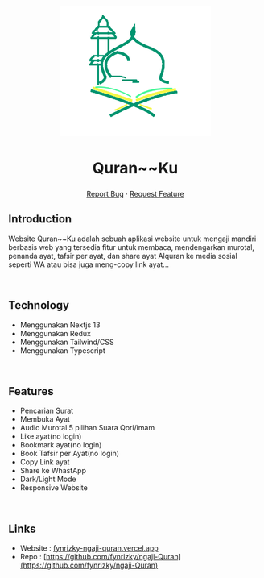 <div align="center">
  <a href="https://fynrizky-ngaji-quran.vercel.app">
    <img src="https://raw.githubusercontent.com/fynrizky/ngaji-Quran/master/assets/logo_ku.png" alt="Logo" width="300">
  </a>
  <h2 style="font-size:30px;" align="center"><strong>Quran~~Ku</strong></h2>
  <p align="center">
    <a href="https://github.com/fynrizky/ngaji-Quran/issues">Report Bug</a>
    ·
    <a href="https://github.com/fynrizky/ngaji-Quran/issues">Request Feature</a>
  </p>

</div>

## Introduction

Website Quran~~Ku adalah sebuah aplikasi website untuk mengaji mandiri berbasis web yang tersedia fitur untuk membaca, mendengarkan murotal, penanda ayat, tafsir per ayat, dan share ayat Alquran ke media sosial seperti WA atau bisa juga meng-copy link ayat...

<br/>

## Technology 

- Menggunakan Nextjs 13
- Menggunakan Redux
- Menggunakan Tailwind/CSS
- Menggunakan Typescript

<br/>

## Features

- Pencarian Surat
- Membuka Ayat
- Audio Murotal 5 pilihan Suara Qori/imam
- Like ayat(no login)
- Bookmark ayat(no login)
- Book Tafsir per Ayat(no login)
- Copy Link ayat
- Share ke WhastApp
- Dark/Light Mode
- Responsive Website

<br/>

## Links

- Website : [fynrizky-ngaji-quran.vercel.app](https://www.fynrizky-ngaji-quran.vercel.app)
- Repo : [https://github.com/fynrizky/ngaji-Quran](https://github.com/fynrizky/ngaji-Quran)
